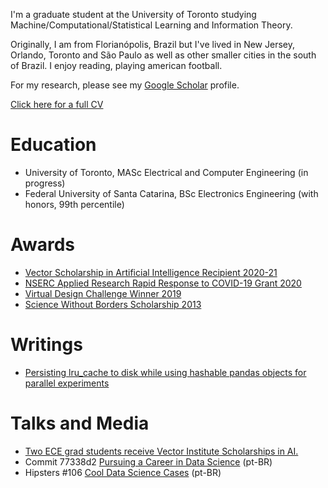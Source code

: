 I'm a graduate student at the University of Toronto studying Machine/Computational/Statistical Learning and Information Theory.

Originally, I am from Florianópolis, Brazil but I've lived in New Jersey, Orlando, Toronto and São Paulo as well as other smaller cities in the south of Brazil. I enjoy reading, playing american football.

For my research, please see my [Google Scholar](https://scholar.google.com/citations?user=5bQjLz4AAAAJ&hl=en) profile.

[Click here for a full CV](https://dsevero.com/cv.pdf)

# Education
- University of Toronto, MASc Electrical and Computer Engineering (in progress)
- Federal University of Santa Catarina, BSc Electronics Engineering (with honors, 99th percentile)

# Awards
- [Vector Scholarship in Artificial Intelligence Recipient 2020-21](https://vectorinstitute.ai/aimasters)
- [NSERC Applied Research Rapid Response to COVID-19 Grant 2020](https://www.nserc-crsng.gc.ca/Innovate-Innover/CCI-COVID_eng.asp)
- [Virtual Design Challenge Winner 2019](https://blockchain.ubc.ca/virtual-design-challenge-authenticating-and-protecting-full-motion-videos)
- [Science Without Borders Scholarship 2013](http://www.cienciasemfronteiras.gov.br/web/csf-eng/)

# Writings
- [Persisting lru_cache to disk while using hashable pandas objects for parallel experiments](https://gist.github.com/dsevero/252a5f280600c6b1118ed42826d188a9)

# Talks and Media
- [Two ECE grad students receive Vector Institute Scholarships in AI.](https://www.ece.utoronto.ca/news/two-ece-grad-students-receive-vector-institute-scholarships-in-ai/)
- Commit 77338d2 [Pursuing a Career in Data Science](https://anchor.fm/codenationdev/episodes/77338d2---Seguindo-carreira-em-Data-Science-eal947) (pt-BR)
- Hipsters \#106 [Cool Data Science Cases](https://hipsters.tech/casos-bacanas-de-data-science-hipsters-106/) (pt-BR)
